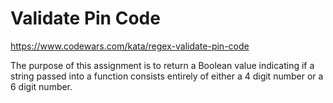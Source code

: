 # Validate Pin Code
https://www.codewars.com/kata/regex-validate-pin-code

The purpose of this assignment is to return a Boolean value indicating if a string passed into a function consists entirely of either a 4 digit number or a 6 digit number. 
